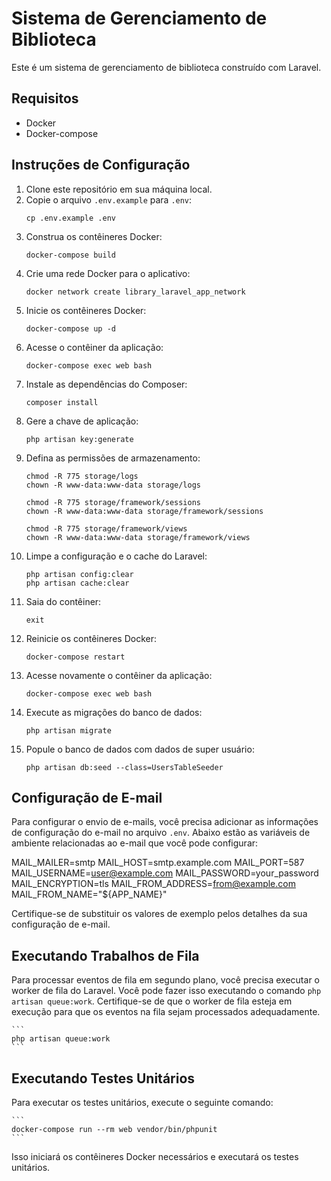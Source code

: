 # Sistema de Gerenciamento de Biblioteca

Este é um sistema de gerenciamento de biblioteca construído com Laravel.

## Requisitos

- Docker
- Docker-compose

## Instruções de Configuração

1. Clone este repositório em sua máquina local.
2. Copie o arquivo `.env.example` para `.env`:
    ```
    cp .env.example .env
    ```
3. Construa os contêineres Docker:
    ```
    docker-compose build
    ```
4. Crie uma rede Docker para o aplicativo:
    ```
    docker network create library_laravel_app_network
    ```
5. Inicie os contêineres Docker:
    ```
    docker-compose up -d
    ```
6. Acesse o contêiner da aplicação:
    ```
    docker-compose exec web bash
    ```
7. Instale as dependências do Composer:
    ```
    composer install
    ```
8. Gere a chave de aplicação:
    ```
    php artisan key:generate
    ```
9. Defina as permissões de armazenamento:
    ```
    chmod -R 775 storage/logs
    chown -R www-data:www-data storage/logs

    chmod -R 775 storage/framework/sessions
    chown -R www-data:www-data storage/framework/sessions

    chmod -R 775 storage/framework/views
    chown -R www-data:www-data storage/framework/views
    ```
10. Limpe a configuração e o cache do Laravel:
    ```
    php artisan config:clear
    php artisan cache:clear
    ```
11. Saia do contêiner:
    ```
    exit
    ```
12. Reinicie os contêineres Docker:
    ```
    docker-compose restart
    ```
13. Acesse novamente o contêiner da aplicação:
    ```
    docker-compose exec web bash
    ```
14. Execute as migrações do banco de dados:
    ```
    php artisan migrate
    ```
15. Popule o banco de dados com dados de super usuário:
    ```
    php artisan db:seed --class=UsersTableSeeder
    ```

## Configuração de E-mail

Para configurar o envio de e-mails, você precisa adicionar as informações de configuração do e-mail no arquivo `.env`. Abaixo estão as variáveis de ambiente relacionadas ao e-mail que você pode configurar:

MAIL_MAILER=smtp
MAIL_HOST=smtp.example.com
MAIL_PORT=587
MAIL_USERNAME=user@example.com
MAIL_PASSWORD=your_password
MAIL_ENCRYPTION=tls
MAIL_FROM_ADDRESS=from@example.com
MAIL_FROM_NAME="${APP_NAME}"

Certifique-se de substituir os valores de exemplo pelos detalhes da sua configuração de e-mail.

## Executando Trabalhos de Fila

Para processar eventos de fila em segundo plano, você precisa executar o worker de fila do Laravel. Você pode fazer isso executando o comando `php artisan queue:work`. Certifique-se de que o worker de fila esteja em execução para que os eventos na fila sejam processados adequadamente.

    ```
    php artisan queue:work
    ```
## Executando Testes Unitários

Para executar os testes unitários, execute o seguinte comando:

    ```
    docker-compose run --rm web vendor/bin/phpunit
    ```

Isso iniciará os contêineres Docker necessários e executará os testes unitários.